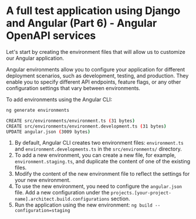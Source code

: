 # A full test application using Django and Angular (Part 6) - Angular OpenAPI services

Let's start by creating the environment files that will allow us to customize our Angular application.

Angular environments allow you to configure your application for different deployment scenarios, such as development, testing, and production. They enable you to specify different API endpoints, feature flags, or any other configuration settings that vary between environments.

To add environments using the Angular CLI:

```bash
ng generate environments

CREATE src/environments/environment.ts (31 bytes)
CREATE src/environments/environment.development.ts (31 bytes)
UPDATE angular.json (3009 bytes)
```

1.  By default, Angular CLI creates two environment files: `environment.ts` and `environment.developments.ts` in the `src/environments/` directory.
2.  To add a new environment, you can create a new file, for example, `environment.staging.ts`, and duplicate the content of one of the existing files.
3.  Modify the content of the new environment file to reflect the settings for your new environment.
4.  To use the new environment, you need to configure the `angular.json` file. Add a new configuration under the `projects.[your-project-name].architect.build.configurations` section.
5.  Run the application using the new environment: `ng build --configuration=staging`
